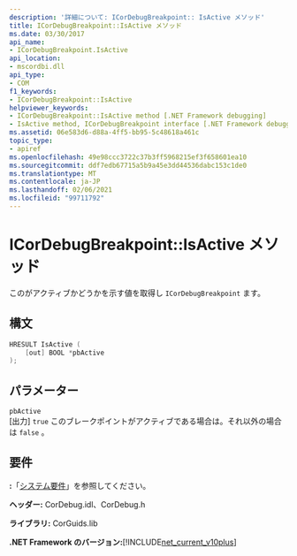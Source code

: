 ```yaml
---
description: '詳細について: ICorDebugBreakpoint:: IsActive メソッド'
title: ICorDebugBreakpoint::IsActive メソッド
ms.date: 03/30/2017
api_name:
- ICorDebugBreakpoint.IsActive
api_location:
- mscordbi.dll
api_type:
- COM
f1_keywords:
- ICorDebugBreakpoint::IsActive
helpviewer_keywords:
- ICorDebugBreakpoint::IsActive method [.NET Framework debugging]
- IsActive method, ICorDebugBreakpoint interface [.NET Framework debugging]
ms.assetid: 06e583d6-d88a-4ff5-bb95-5c48618a461c
topic_type:
- apiref
ms.openlocfilehash: 49e98ccc3722c37b3ff5968215ef3f658601ea10
ms.sourcegitcommit: ddf7edb67715a5b9a45e3dd44536dabc153c1de0
ms.translationtype: MT
ms.contentlocale: ja-JP
ms.lasthandoff: 02/06/2021
ms.locfileid: "99711792"
---
```

# <a name="icordebugbreakpointisactive-method"></a>ICorDebugBreakpoint::IsActive メソッド

このがアクティブかどうかを示す値を取得し `ICorDebugBreakpoint` ます。  
  
## <a name="syntax"></a>構文  
  
```cpp  
HRESULT IsActive (  
    [out] BOOL *pbActive  
);  
```  
  
## <a name="parameters"></a>パラメーター  

 `pbActive`  
 [出力] `true` このブレークポイントがアクティブである場合は。それ以外の場合は `false` 。  
  
## <a name="requirements"></a>要件  

 **:**「[システム要件](../../get-started/system-requirements.md)」を参照してください。  
  
 **ヘッダー:** CorDebug.idl、CorDebug.h  
  
 **ライブラリ:** CorGuids.lib  
  
 **.NET Framework のバージョン:**[!INCLUDE[net_current_v10plus](../../../../includes/net-current-v10plus-md.md)]
